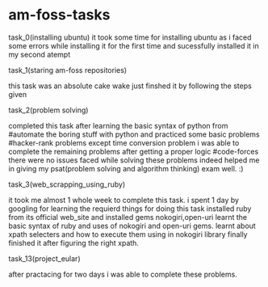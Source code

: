 # am-foss-tasks
task_0(installing ubuntu)
it took some time for installing ubuntu as i faced some errors while installing it for the first time and sucessfully installed it in my second atempt
 
task_1(staring am-foss repositories)

this task was an absolute cake wake just finshed it by following the steps given

task_2(problem solving)

completed this task after learning the basic syntax of python from  #automate the boring stuff with python and practiced some basic problems
#hacker-rank problems
except time conversion problem i was able to complete the remaining problems after getting a proper logic
#code-forces
there were no issues faced while solving these problems indeed helped me in giving my psat(problem solving and algorithm thinking)
exam well. :)

task_3(web_scrapping_using_ruby)

it took me almost 1 whole week to complete this task. i spent 1 day by googling for learning the requierd things for doing this task
installed ruby  from its official web_site and installed gems nokogiri,open-uri learnt the basic syntax of ruby and  uses of nokogiri and open-uri gems. learnt about xpath selecters and how to execute them using in nokogiri library finally finished it after figuring the right xpath.

task_13(project_eular)

after practacing for two days i was able to complete these problems.



 
